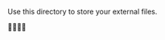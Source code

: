 <!-- THIS IS A TEMPLATE DIRECTORY -->
<!-- DELETE THIS README.md IF IT IS NO LONGER NEEDED -->

Use this directory to store your external files. 

🏥💊💉🤒